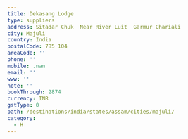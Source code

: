 ```yaml
---
title: Dekasang Lodge
type: suppliers
address: Sitadar Chuk  Near River Luit  Garmur Chariali
city: Majuli
country: India
postalCode: 785 104
areaCode: ''
phone: ''
mobile: .nan
email: ''
www: ''
note: ''
bookThrough: 2874
currency: INR
gstType: 0
path: /destinations/india/states/assam/cities/majuli/
category:
  - H
---
```


